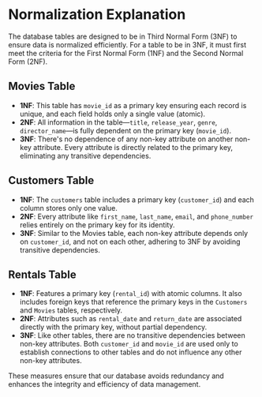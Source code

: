 # Normalization Explanation
The database tables are designed to be in Third Normal Form (3NF) to ensure data is normalized efficiently. For a table to be in 3NF, it must first meet the criteria for the First Normal Form (1NF) and the Second Normal Form (2NF).

## Movies Table
- **1NF**: This table has `movie_id` as a primary key ensuring each record is unique, and each field holds only a single value (atomic).
- **2NF**: All information in the table—`title`, `release_year`, `genre`, `director_name`—is fully dependent on the primary key (`movie_id`).
- **3NF**: There's no dependence of any non-key attribute on another non-key attribute. Every attribute is directly related to the primary key, eliminating any transitive dependencies.

## Customers Table
- **1NF**: The `customers` table includes a primary key (`customer_id`) and each column stores only one value.
- **2NF**: Every attribute like `first_name`, `last_name`, `email`, and `phone_number` relies entirely on the primary key for its identity.
- **3NF**: Similar to the Movies table, each non-key attribute depends only on `customer_id`, and not on each other, adhering to 3NF by avoiding transitive dependencies.

## Rentals Table
- **1NF**: Features a primary key (`rental_id`) with atomic columns. It also includes foreign keys that reference the primary keys in the `Customers` and `Movies` tables, respectively.
- **2NF**: Attributes such as `rental_date` and `return_date` are associated directly with the primary key, without partial dependency.
- **3NF**: Like other tables, there are no transitive dependencies between non-key attributes. Both `customer_id` and `movie_id` are used only to establish connections to other tables and do not influence any other non-key attributes.

These measures ensure that our database avoids redundancy and enhances the integrity and efficiency of data management.

